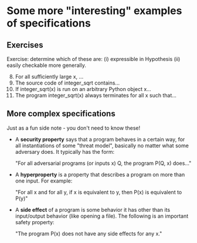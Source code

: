 # Some more "interesting" examples of specifications

## Exercises

Exercise: determine which of these are:
(i) expressible in Hypothesis
(ii) easily checkable more generally.

8. For all sufficiently large x, ...
9. The source code of integer_sqrt contains...
10. If integer_sqrt(x) is run on an arbitrary Python object x...
11. The program integer_sqrt(x) always terminates for all x such that...

## More complex specifications

Just as a fun side note - you don't need to know these!

- A **security property** says that a program behaves in a certain way,
  for all instantiations of some "threat model", basically no matter what some adversary does. It typically has the form:

  "For all adversarial programs (or inputs x) Q, the program P(Q, x) does..."

- A **hyperproperty** is a property that describes a program on more than one input. For example:

  "For all x and for all y, if x is equivalent to y, then P(x) is equivalent to P(y)"

- A **side effect** of a program is some behavior it has other than its input/output behavior (like opening a file). The following is an important safety property:

  "The program P(x) does not have any side effects for any x."
